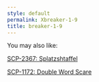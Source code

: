 ```yaml
---
style: default
permalink: Xbreaker-1-9
title: breaker-1-9
---
```

You may also like:

[SCP-2367: Splatzshtaffel](http://scp-wiki.net/scp-2367)

[SCP-1172: Double Word Scare](http://scp-wiki.net/scp-1172)
